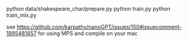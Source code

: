 python data/shakespeare_char/prepare.py
python train.py
python train_mlx.py

see https://github.com/karpathy/nanoGPT/issues/150#issuecomment-1895481657 for using MPS and compile on your mac 
